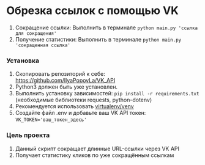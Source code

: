 # Обрезка ссылок с помощью VK

1. Сокращение ссылки:
    Выполнить в терминале ```python main.py 'ссылка для сокращения'```
2. Получение статистики:
    Выполнить в терминале ```python main.py 'сокращенная ссылка'```

### Установка

1. Скопировать репозиторий к себе:
    https://github.com/IlyaPopovLa/VK_API
2. Python3 должен быть уже установлен.
3. Выполнить установку зависимостей:
    ```pip install -r requirements.txt``` (необходимые библиотеки requests, python-dotenv)
4. Рекомендуется использовать [virtualenv/venv](https://docs.python.org/3/library/venv.html)
5. Создайте файл .env и добавьте ваш VK API токен:
    ```VK_TOKEN='ваш_токен_здесь'```

### Цель проекта

1. Данный скрипт сокращает длинные URL-ссылки через VK API
2. Получает статистику кликов по уже сокращённым ссылкам
